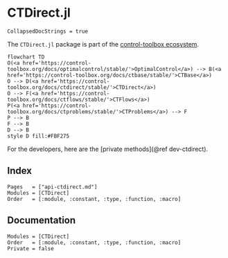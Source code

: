 # CTDirect.jl

```@meta
CollapsedDocStrings = true
```

The `CTDirect.jl` package is part of the [control-toolbox ecosystem](https://github.com/control-toolbox).

```mermaid
flowchart TD
O(<a href='https://control-toolbox.org/docs/optimalcontrol/stable/'>OptimalControl</a>) --> B(<a href='https://control-toolbox.org/docs/ctbase/stable/'>CTBase</a>)
O --> D(<a href='https://control-toolbox.org/docs/ctdirect/stable/'>CTDirect</a>)
O --> F(<a href='https://control-toolbox.org/docs/ctflows/stable/'>CTFlows</a>)
P(<a href='https://control-toolbox.org/docs/ctproblems/stable/'>CTProblems</a>) --> F
P --> B
F --> B
D --> B
style D fill:#FBF275
```

For the developers, here are the [private methods](@ref dev-ctdirect).

## Index

```@index
Pages   = ["api-ctdirect.md"]
Modules = [CTDirect]
Order   = [:module, :constant, :type, :function, :macro]
```

## Documentation

```@autodocs
Modules = [CTDirect]
Order   = [:module, :constant, :type, :function, :macro]
Private = false
```
